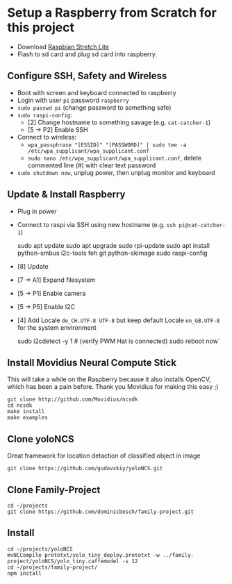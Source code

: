 Setup a Raspberry from Scratch for this project
===============================================

- Download [Raspbian Stretch Lite](https://www.raspberrypi.org/downloads/raspbian/)
- Flash to sd card and plug sd card into raspberry.


Configure SSH, Safety and Wireless
----------------------------------

- Boot with screen and keyboard connected to raspberry
- Login with user `pi` password `raspberry`
- `sudo passwd pi` (change password to something safe)
- `sudo raspi-config`:
	- [2] Change hostname to something savage (e.g. `cat-catcher-1`)
	- [5 -> P2] Enable SSH
- Connect to wireless:
	- `wpa_passphrase "[ESSID]" "[PASSWORD]" | sudo tee -a /etc/wpa_supplicant/wpa_supplicant.conf`
	- `sudo nano /etc/wpa_supplicant/wpa_supplicant.conf`, delete commented line (#) with clear text password
- `sudo shutdown now`, unplug power, then unplug monitor and keyboard


Update & Install Raspberry
-------------------------- 

- Plug in power
- Connect to raspi via SSH using new hostname (e.g. `ssh pi@cat-catcher-1`)


	sudo apt update
	sudo apt upgrade
	sudo rpi-update
	sudo apt install python-smbus i2c-tools feh git python-skimage
	sudo raspi-config

- [8] Update
- [7 -> A1] Expand filesystem
- [5 -> P1] Enable camera
- [5 -> P5] Enable I2C
- [4] Add Locale `de_CH.UTF-8 UTF-8` but keep default Locale `en_GB.UTF-8` for the system environment


	sudo i2cdetect -y 1 # (verify PWM Hat is connected)
	sudo reboot now`


Install Movidius Neural Compute Stick
-------------------------------------

This will take a while on the Raspberry because it also installs OpenCV, which has been a pain before. Thank you Movidius for making this easy ;)


    git clone http://github.com/Movidius/ncsdk
	cd ncsdk
    make install
    make examples


Clone yoloNCS
-------------

Great framework for location detaction of classified object in image

    git clone https://github.com/gudovskiy/yoloNCS.git


Clone Family-Project
--------------------


	cd ~/projects
    git clone https://github.com/dominicbosch/family-project.git


Install
-------


    cd ~/projects/yoloNCS
	mvNCCompile prototxt/yolo_tiny_deploy.prototxt -w ../family-project/yoloNCS/yolo_tiny.caffemodel -s 12
    cd ~/projects/family-project/
    npm install

